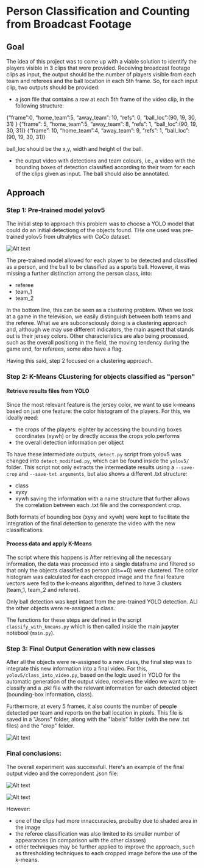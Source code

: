 # Person Classification and Counting from Broadcast Footage

##  Goal
The idea of this project was to come up with a viable solution to identify the players visible in 3 clips that were provided. Receiving broadcast footage clips as input, the output should be the number of players visible from each team and referees and the ball location in each 5th frame. 
So, for each input clip, two outputs should be provided:

- a json file that contains a row at each 5th frame of the video clip, in the following structure:

{“frame”:0, “home_team”:5, “away_team”: 10, “refs”: 0, “ball_loc”:(90, 19, 30, 31) }
{“frame”: 5, “home_team”:5, “away_team”: 8, “refs”: 1, “ball_loc”:(90, 19, 30, 31)}
{“frame”: 10, “home_team”:4, “away_team”: 9, “refs”: 1, “ball_loc”:(90, 19, 30, 31)}

ball_loc should be the x,y, width and height of the ball.

- the output video with detections and team colours, i.e., a video with the bounding boxes of detection classified according to their team for each of the clips given as input. The ball should also be annotated.


## Approach 
### Step 1: Pre-trained model yolov5
The initial step to approach this problem was to choose a YOLO model that could do an initial detectiong of the objects found.
THe one used was pre-trained yolov5 from ultralytics with CoCo dataset. 

![Alt text](../media/images/yolov5_initial_detection.png?raw=true)

The pre-trained model allowed for each player to be detected and classified as a person, and the ball to be classified as a sports ball. 
However, it was missing a further distinction among the person class, into:
- referee
- team_1
- team_2

In the bottom line, this can be seen as a clustering problem. When we look at a game in the television, we easily distinguish between both teams and the referee. What we are subconsciously doing is a clustering approach and, although we may use different indicators, the main aspect that stands out is their jersey colors. Other characteristics are also being processed, such as the overall positiong in the field, the moving tendency during the game and, for referees, some also have a flag. 

Having this said, step 2 focused on a clustering approach. 

### Step 2: K-Means CLustering for objects classified as "person"

#### Retrieve results files from YOLO
Since the most relevant feature is the jersey color, we want to use k-means based on just one feature: the color histogram of the players.
For this, we ideally need:
- the crops of the players: eighter by accessing the bounding boxes coordinates (xywh) or by directly access the crops yolo performs
- the overall detection information per object 

To have these intermediate outputs, `detect.py` script from yolov5 was changed into `detect_modified.py`, which can be found inside the `yolov5/`  folder.
This script not only extracts the intermediate results using a `--save-crop` and `--save-txt arguments`, but also shows a different .txt structure:
- class
- xyxy
- xywh
saving the information with a name structure that further allows the correlation between each .txt file and the correspondent crop. 

Both formats of bounding box (xyxy and xywh) were kept to facilitate the integration of the final detection to generate the video with the new classifications. 

#### Process data and apply K-Means
The script where this happens is 
After retrieving all the necessary information, the data was processed into  a single dataframe and filtered so that only the objects classified as person (cls==0) were clustered. 
The color histogram was calculated for each cropped image and the final feature vectors were fed to the k-means algorithm, defined to have 3 clusters (team_1, team_2 and referee).

Only ball detection was kept intact from the pre-trained YOLO detection. ALl the other objects were re-assigned a class.  

The functions for these steps are defined in the script `classify_with_kmeans.py` which is then called inside the main jupyter notebool (`main.py`).

### Step 3: Final Output Generation with new classes 
After all the objects were re-assigned to a new class, the final step was to integrate this new information into a final video. For this, `yolov5/class_into_video.py`, based on the logic used in YOLO for the automatic generation of the output video, receives the video we want to re-classify and a .pkl file with the relevant information for each detected object (bounding-box information, class).

Furthermore, at every 5 frames, it also counts the number of people detected per team and reports on the ball location in pixels. This file is saved in a "Jsons" folder, along with the "labels" folder (with the new .txt files) and the "crop" folder.

![Alt text](../media/images/final_folder_structure.png?raw=true)


### Final conclusions:
The overall experiment was successfull. Here's an example of the final output video and the correpondent .json file:

![Alt text](../media/images/final_output_video.png?raw=true)


![Alt text](../media/images/final_output_json.png?raw=true)

However:
- one of the clips had more innaccuracies, probalby due to shaded area in the image 
- the referee classification was also limited to its smaller number of appearances (in comparison with the other classes)
- other techniques may be further applied to improve the approach, such as thresholding techniques to each cropped image before the use of the k-means. 

